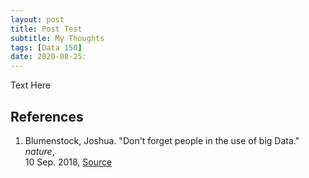 ```yaml
---
layout: post
title: Post Test
subtitle: My Thoughts
tags: [Data 150]
date: 2020-08-25:
---
```


Text Here

## References

1. Blumenstock, Joshua. "Don't forget people in the use of big Data." *nature*,   
  10 Sep. 2018, [Source](https://www.nature.com/articles/d41586-018-06215-5)

